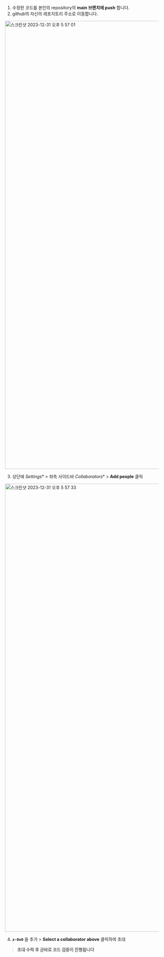 1. 수정한 코드를 본인의 repository의 **main 브랜치에 push** 합니다.
2. github의 자신의 레포지토리 주소로 이동합니다.

  <img width="1470" alt="스크린샷 2023-12-31 오후 5 57 01" src="https://github.com/ku-ring/swift-cinema/assets/53814741/f5dff129-d337-4e64-9c11-f41f05c4ee39">

3. 상단에  *Settings** > 좌측 사이드바  *Collaborators** >  **Add people** 클릭
  <img width="1470" alt="스크린샷 2023-12-31 오후 5 57 33" src="https://github.com/ku-ring/swift-cinema/assets/53814741/ac18e297-c2ca-4873-b944-779ed7078c8e">

4. **`x-0o0`**  을  추가  >  **Select  a  collaborator  above**  클릭하여  초대

> **초대 수락 후 곧바로 코드 검증이 진행됩니다**
